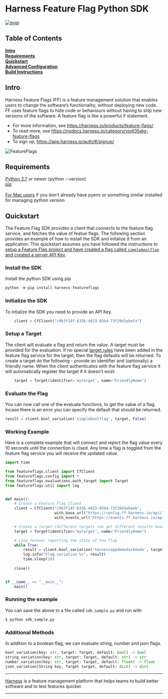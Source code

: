 Harness Feature Flag Python SDK
========================

[![pypi](https://img.shields.io/pypi/v/harness-featureflags.svg)](https://pypi.python.org/pypi/harness-featureflags)

## Table of Contents
**[Intro](#Intro)**<br>
**[Requirements](#Requirements)**<br>
**[Quickstart](#Quickstart)**<br>
**[Advanced Configuration](docs/further_reading.md)**<br>
**[Build Instructions](docs/build.md)**<br>


## Intro

Harness Feature Flags (FF) is a feature management solution that enables users to change the software’s functionality, without deploying new code. FF uses feature flags to hide code or behaviours without having to ship new versions of the software. A feature flag is like a powerful if statement.
* For more information, see https://harness.io/products/feature-flags/
* To read more, see https://ngdocs.harness.io/category/vjolt35atg-feature-flags
* To sign up, https://app.harness.io/auth/#/signup/

![FeatureFlags](https://github.com/harness/ff-python-server-sdk/raw/main/docs/images/ff-gui.png)

## Requirements

[Python 3.7](https://www.python.org/downloads/) or newer (python --version)<br>
[pip](https://packaging.python.org/en/latest/tutorials/installing-packages/#id12)<br>
<br>
[For Mac users](https://opensource.com/article/19/5/python-3-default-mac) if you don't already have pyenv or something similar installed for managing python version<br>


## Quickstart
The Feature Flag SDK provides a client that connects to the feature flag service, and fetches the value
of featue flags.   The following section provides an example of how to install the SDK and initalize it from
an application.
This quickstart assumes you have followed the instructions to [setup a Feature Flag project and have created a flag called `simpleboolflag` and created a server API Key](https://ngdocs.harness.io/article/1j7pdkqh7j-create-a-feature-flag#step_1_create_a_project).

### Install the SDK
Install the python SDK using pip
```python
python -m pip install harness-featureflags
```

### Initialize the SDK
To intialize the SDK you need to provide an API Key.
```python
    client = CfClient("c9b3f14f-6336-4d23-83b4-73f29d1ebefa")
```

### Setup a Target
The client will evaluate a flag and return the value.  A target must be provided for the evaluation.
If no special [target rules](https://ngdocs.harness.io/article/xf3hmxbaji-targeting-users-with-flags) have been added in the feature flag service for the target, then the flag defaults will be returned. 
To create a target do the following - provide an identifier and (optionally) a friendly name.   When the client authenticates with the feature flag service it will automatically register the target if it doesn't exist:
```python
    target = Target(identifier='mytarget', name="FriendlyName")
```



### Evaluate the Flag
You can now call one of the evaluate functions, to get the value of a flag.   Incase there is an error you
can specify the default that should be returned.
```python
result = client.bool_variation('simpleboolflag', target, False)
```

### Working Example
Here is a complete example that will connect and report the flag value every 10 seconds until the connection is clsed.  Any time a flag is 
toggled from the feature flag service you will receive the updated value.

```python
import time

from featureflags.client import CfClient
from featureflags.config import *
from featureflags.evaluations.auth_target import Target
from featureflags.util import log


def main():
    # Create a Feature Flag Client
    client = CfClient("c9b3f14f-6336-4d23-83b4-73f29d1ebeeb",
                      with_base_url("https://config.ff.harness.io/api/1.0"),
                      with_events_url("https://events.ff.harness.io/api/1.0"))

    # Create a target (different targets can get different results based on rules)
    target = Target(identifier='mytarget', name="FriendlyName")

    # Loop forever reporting the state of the flag
    while True:
        result = client.bool_variation('harnessappdemodarkmode', target, False)
        log.info("Flag variation %s", result)
        time.sleep(10)
           
    close()


if __name__ == "__main__":
    main()
```

### Running the example
You can save the above to a file called `sdk_sample.py` and run with

```bash
$ python sdk_sample.py
```

### Additional Methods
In addition to a boolean flag, we can evaluate string, number and json flags.  
```python
bool_variation(key: str, target: Target, default: bool) -> bool
string_variation(key: str, target: Target, default: str) -> str
number_variation(key: str, target: Target, default: float) -> float
json_variation(String key, Target target, default: dict) -> dict
```

-------------------------
[Harness](https://www.harness.io/) is a feature management platform that helps teams to build better software and to
test features quicker.

-------------------------
